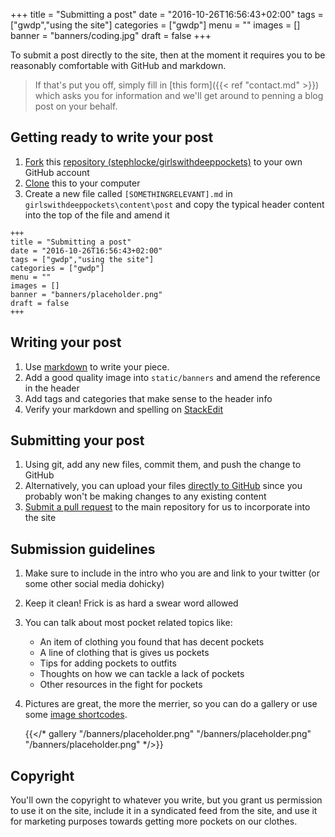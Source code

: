 +++
title = "Submitting a post"
date = "2016-10-26T16:56:43+02:00"
tags = ["gwdp","using the site"]
categories = ["gwdp"]
menu = ""
images = []
banner = "banners/coding.jpg"
draft = false
+++

To submit a post directly to the site, then at the moment it requires you to be reasonably comfortable with GitHub and markdown. 

> If that's put you off, simply fill in [this form]({{< ref "contact.md" >}}) which asks you for information and we'll get around to penning a blog post on your behalf.

## Getting ready to write your post
1. [Fork](https://guides.github.com/activities/forking/) this [repository (stephlocke/girlswithdeeppockets)](https://github.com/stephlocke/girlswithdeeppockets) to your own GitHub account
1. [Clone](https://help.github.com/articles/cloning-a-repository/) this to your computer
1. Create a new file called `[SOMETHINGRELEVANT].md` in `girlswithdeeppockets\content\post` and copy the typical header content into the top of the file and amend it

```
+++
title = "Submitting a post"
date = "2016-10-26T16:56:43+02:00"
tags = ["gwdp","using the site"]
categories = ["gwdp"]
menu = ""
images = []
banner = "banners/placeholder.png"
draft = false
+++
```

## Writing your post
1. Use [markdown](https://gohugo.io/content/example/) to write your piece.
1. Add a good quality image into `static/banners` and amend the reference in the header
1. Add tags and categories that make sense to the header info
1. Verify your markdown and spelling on [StackEdit](https://stackedit.io/editor)

## Submitting your post
1. Using git, add any new files, commit them, and push the change to GitHub
1. Alternatively, you can upload your files [directly to GitHub](https://help.github.com/articles/adding-a-file-to-a-repository/) since you probably won't be making changes to any existing content
1. [Submit a pull request](https://help.github.com/articles/creating-a-pull-request/) to the main repository for us to incorporate into the site


## Submission guidelines
1. Make sure to include in the intro who you are and link to your twitter (or some other social media dohicky)
1. Keep it clean! Frick is as hard a swear word allowed
1. You can talk about most pocket related topics like:
    + An item of clothing you found that has decent pockets
	+ A line of clothing that is gives us pockets
	+ Tips for adding pockets to outfits
	+ Thoughts on how we can tackle a lack of pockets
	+ Other resources in the fight for pockets
1. Pictures are great, the more the merrier, so you can do a gallery or use some [image shortcodes](https://gohugo.io/extras/shortcodes/index.html#figure).

    {{</* gallery
        "/banners/placeholder.png"
        "/banners/placeholder.png"
        "/banners/placeholder.png"
    */>}}
	
## Copyright
You'll own the copyright to whatever you write, but you grant us permission to use it on the site, include it in a syndicated feed from the site, and use it for marketing purposes towards getting more pockets on our clothes.